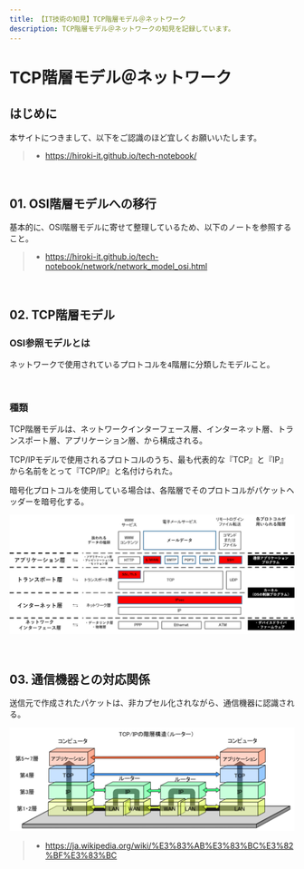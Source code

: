 ```yaml
---
title: 【IT技術の知見】TCP階層モデル＠ネットワーク
description: TCP階層モデル＠ネットワークの知見を記録しています。
---
```


# TCP階層モデル＠ネットワーク

## はじめに

本サイトにつきまして、以下をご認識のほど宜しくお願いいたします。

> - https://hiroki-it.github.io/tech-notebook/

<br>

## 01. OSI階層モデルへの移行

基本的に、OSI階層モデルに寄せて整理しているため、以下のノートを参照すること。

> - https://hiroki-it.github.io/tech-notebook/network/network_model_osi.html

<br>

## 02. TCP階層モデル

### OSI参照モデルとは

ネットワークで使用されているプロトコルを`4`階層に分類したモデルこと。

<br>

### 種類

TCP階層モデルは、ネットワークインターフェース層、インターネット層、トランスポート層、アプリケーション層、から構成される。

TCP/IPモデルで使用されるプロトコルのうち、最も代表的な『TCP』と『IP』から名前をとって『TCP/IP』と名付けられた。

暗号化プロトコルを使用している場合は、各階層でそのプロトコルがパケットヘッダーを暗号化する。

![encryption_protocol](https://raw.githubusercontent.com/hiroki-it/tech-notebook-images/master/images/encryption_protocol.png)

<br>

## 03. 通信機器との対応関係

送信元で作成されたパケットは、非カプセル化されながら、通信機器に認識される。

![tcp-ip_structure](https://raw.githubusercontent.com/hiroki-it/tech-notebook-images/master/images/tcp-ip_structure.png)

> - https://ja.wikipedia.org/wiki/%E3%83%AB%E3%83%BC%E3%82%BF%E3%83%BC

<br>
